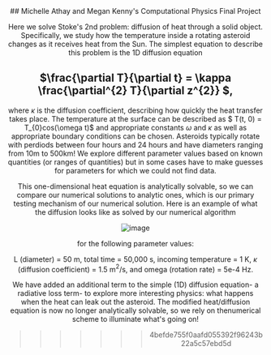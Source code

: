 <center> ## Michelle Athay and Megan Kenny's Computational Physics Final Project

Here we solve Stoke's 2nd problem: diffusion of heat through a solid object. Specifically, we study how the temperature inside a rotating asteroid changes as it receives heat from the Sun. The simplest equation to describe this problem is the 1D diffusion equation

## $\frac{\partial T}{\partial t} = \kappa \frac{\partial^{2} T}{\partial z^{2}} $,

where $\kappa$ is the diffusion coefficient, describing how quickly the heat transfer takes place. The temperature at the surface can be described as $ T(t, 0) = T_{0}cos(\omega t)$ and appropriate constants $\omega$ and $\kappa$ as well as appropriate boundary conditions can be chosen. Asteroids typically rotate with perdiods between four hours and 24 hours and have diameters ranging from 10m to 500km! We explore different parameter values based on known quantities (or ranges of quantities) but in some cases have to make  guesses for parameters for which we could not find data. 
  
This one-dimensional heat equation is analytically solvable, so we can compare our numerical solutions to analytic ones, which is our primary testing mechanism of our numerical solution. Here is an example of what the diffusion looks like as solved by our numerical algorithm
  
![image](https://user-images.githubusercontent.com/70778637/166007559-bdb98aab-229a-4e19-9c44-7cb6c411be21.png)

for the following parameter values:
  
L (diameter) = 50 m, total time = 50,000 s, incoming temperature = 1 K, $\kappa$ (diffusion coefficient) = 1.5 m$^{2}$/s, and omega (rotation rate) = 5e-4 Hz.
  
We have added an additional term to the simple (1D) diffusion equation- a radiative loss term- to explore more interesting physics: what happens when the heat can leak out the asteroid. The modified heat/diffusion equation is now no longer analytically solvable, so we rely on thenumerical scheme to illuminate what's going on! 
  
  
  
>>>>>>> 4befde755f0aafd055392f96243b22a5c57ebd5d
